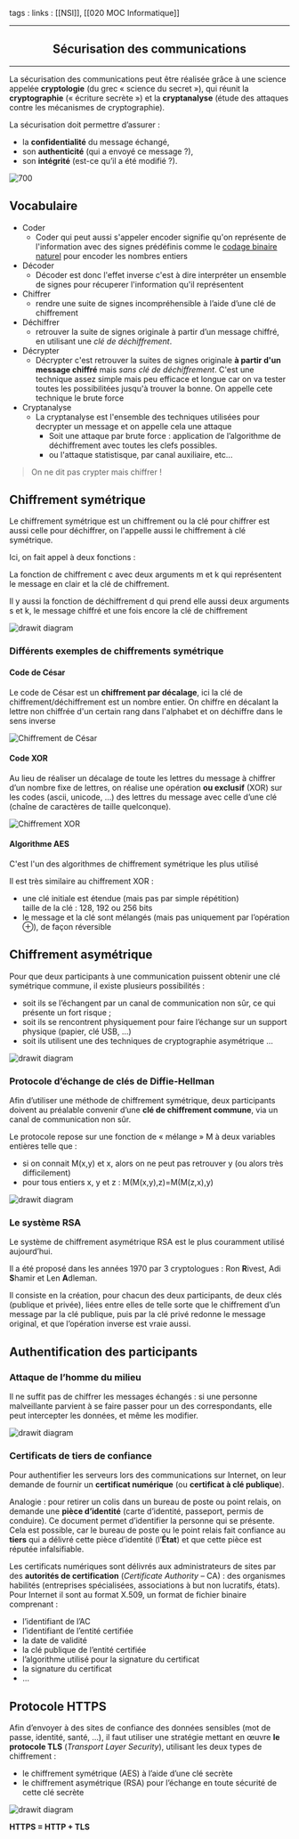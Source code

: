 tags : 
links : [[NSI]], [[020 MOC Informatique]]

****

<h2 style="text-align: center;"> Sécurisation des communications </h2>

****

La sécurisation des communications peut être réalisée grâce à une science appelée **cryptologie** (du grec « science du secret »), qui réunit la **cryptographie** (« écriture secrète ») et la **cryptanalyse** (étude des attaques contre les mécanismes de cryptographie).

La sécurisation doit permettre d’assurer :

-   la **confidentialité** du message échangé,
-   son **authenticité** (qui a envoyé ce message ?),
-   son **intégrité** (est-ce qu’il a été modifié ?).

![700](https://www.cnil.fr/sites/default/files/styles/contenu-generique-visuel/public/thumbnails/image/1_usages_0.png?itok=0IZNGUET)


## Vocabulaire
- Coder
	- Coder qui peut aussi s'appeler encoder signifie qu'on représente de l'information avec des signes prédéfinis comme le [codage binaire naturel](https://info.blaisepascal.fr/nsi-representation-des-nombres-entiers-naturels) pour encoder les nombres entiers
- Décoder
	- Décoder est donc l'effet inverse c'est à dire interpréter un ensemble de signes pour récuperer l'information qu'il représentent
- Chiffrer
	- rendre une suite de signes incompréhensible à l’aide d’une clé de chiffrement
- Déchiffrer
	- retrouver la suite de signes originale à partir d’un message chiffré, en utilisant une _clé de déchiffrement_.
- Décrypter
	- Décrypter c'est retrouver la suites de signes originale **à partir d'un message chiffré** mais *sans clé de déchiffrement*. C'est une technique assez simple mais peu efficace et longue car on va tester toutes les possibilitées jusqu'à trouver la bonne. On appelle cete technique le brute force
- Cryptanalyse 
	- La cryptanalyse est l'ensemble des techniques utilisées pour decrypter un message et on appelle cela une attaque
		- Soit une attaque par brute force : application de l’algorithme de déchiffrement avec toutes les clefs possibles.
		- ou l'attaque statistisque, par canal auxiliaire, etc...

> On ne dit pas crypter mais chiffrer !

## Chiffrement symétrique

Le chiffrement symétrique est un chiffrement ou la clé pour chiffrer est aussi celle pour déchiffrer, on l'appelle aussi le chiffrement à clé symétrique.

Ici, on fait appel à deux fonctions :

La fonction de chiffrement c avec deux arguments m et k qui représentent le message en clair et la clé de chiffrement.

Il y aussi la fonction de déchiffrement d qui prend elle aussi deux arguments s et k, le message chiffré et une fois encore la clé de chiffrement

![](https://info.blaisepascal.fr/wp-content/uploads/2021/07/drawit-diagram-7.png "drawit diagram")


### Différents exemples de chiffrements symétrique

#### Code de César

Le code de César est un **chiffrement par décalage**, ici la clé de chiffrement/déchiffrement est un nombre entier. On chiffre en décalant la lettre non chiffrée d'un certain rang dans l'alphabet et on déchiffre dans le sens inverse

![](https://info.blaisepascal.fr/wp-content/uploads/2021/07/Chiffrement-de-Cesar-3.png "Chiffrement de César")

#### Code XOR

Au lieu de réaliser un décalage de toute les lettres du message à chiffrer d’un nombre fixe de lettres, on réalise une opération **ou exclusif** (XOR) sur les codes (ascii, unicode, …) des lettres du message avec celle d’une clé (chaîne de caractères de taille quelconque).

![](https://info.blaisepascal.fr/wp-content/uploads/2021/07/Chiffrement-XOR.png "Chiffrement XOR")


#### Algorithme AES

C'est l'un des algorithmes de chiffrement symétrique les plus utilisé

Il est très similaire au chiffrement XOR :

-   une clé initiale est étendue (mais pas par simple répétition)  
    taille de la clé : 128, 192 ou 256 bits
-   le message et la clé sont mélangés (mais pas uniquement par l’opération ⊕), de façon réversible

## Chiffrement asymétrique

Pour que deux participants à une communication puissent obtenir une clé symétrique commune, il existe plusieurs possibilités :

-   soit ils se l’échangent par un canal de communication non sûr, ce qui présente un fort risque ;
-   soit ils se rencontrent physiquement pour faire l’échange sur un support physique (papier, clé USB, …)
-   soit ils utilisent une des techniques de cryptographie asymétrique …

![](https://info.blaisepascal.fr/wp-content/uploads/2021/07/drawit-diagram-8.png "drawit diagram")


### Protocole d’échange de clés de Diffie-Hellman

Afin d’utiliser une méthode de chiffrement symétrique, deux participants doivent au préalable convenir d’une **clé de chiffrement commune**, via un canal de communication non sûr.

Le protocole repose sur une fonction de « mélange » M à deux variables entières telle que :

-   si on connait M(x,y) et x, alors on ne peut pas retrouver y (ou alors très difficilement)
-   pour tous entiers x, y et z : M(M(x,y),z)=M(M(z,x),y)


![](https://info.blaisepascal.fr/wp-content/uploads/2021/07/drawit-diagram-9.png "drawit diagram")
### Le système RSA

Le système de chiffrement asymétrique RSA est le plus couramment utilisé aujourd’hui.

Il a été proposé dans les années 1970 par 3 cryptologues : Ron **R**ivest, Adi **S**hamir et Len **A**dleman.

Il consiste en la création, pour chacun des deux participants, de deux clés (publique et privée), liées entre elles de telle sorte que le chiffrement d’un message par la clé publique, puis par la clé privé redonne le message original, et que l’opération inverse est vraie aussi.


## Authentification des participants

### Attaque de l’homme du milieu

Il ne suffit pas de chiffrer les messages échangés : si une personne malveillante parvient à se faire passer pour un des correspondants, elle peut intercepter les données, et même les modifier.

![](https://info.blaisepascal.fr/wp-content/uploads/2021/07/drawit-diagram-14.png "drawit diagram")

### Certificats de tiers de confiance

Pour authentifier les serveurs lors des communications sur Internet, on leur demande de fournir un **certificat numérique** (ou **certificat à clé publique**).

Analogie : pour retirer un colis dans un bureau de poste ou point relais, on demande une **pièce d’identité** (carte d’identité, passeport, permis de conduire). Ce document permet d’identifier la personne qui se présente. Cela est possible, car le bureau de poste ou le point relais fait confiance au **tiers** qui a délivré cette pièce d’identité (l’**État**) et que cette pièce est réputée infalsifiable.

Les certificats numériques sont délivrés aux administrateurs de sites par des **autorités de certification** (_Certificate Authority_ – CA) : des organismes habilités (entreprises spécialisées, associations à but non lucratifs, états). Pour Internet il sont au format X.509, un format de fichier binaire comprenant :

-   l’identifiant de l’AC
-   l’identifiant de l’entité certifiée
-   la date de validité
-   la clé publique de l’entité certifiée
-   l’algorithme utilisé pour la signature du certificat
-   la signature du certificat
-   …

## Protocole HTTPS

Afin d’envoyer à des sites de confiance des données sensibles (mot de passe, identité, santé, …), il faut utiliser une stratégie mettant en œuvre **le protocole TLS** (_Transport Layer Security_), utilisant les deux types de chiffrement :

-   le chiffrement symétrique (AES) à l’aide d’une clé secrète
-   le chiffrement asymétrique (RSA) pour l’échange en toute sécurité de cette clé secrète


![](https://info.blaisepascal.fr/wp-content/uploads/2021/07/drawit-diagram-15.png "drawit diagram")


**HTTPS = HTTP + TLS**

